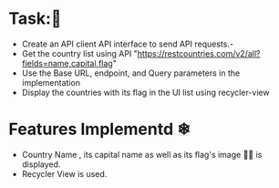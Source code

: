 # Task:🔖
- Create an API client API interface to send API requests.-
- Get the country list using API "https://restcountries.com/v2/all?fields=name,capital,flag"
- Use the Base URL, endpoint, and Query parameters in the implementation
- Display the countries with its flag in the UI list using recycler-view

# Features Implementd ❄
- Country Name , its capital name as well as its flag's image 🏳️‍🌈 is displayed.
-  Recycler View is used.
